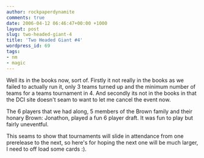 ```yaml
---
author: rockpaperdynamite
comments: true
date: 2006-04-12 06:46:47+00:00 +1000
layout: post
slug: two-headed-giant-4
title: 'Two Headed Giant #4'
wordpress_id: 69
tags:
- nm
- magic
---
```


Well its in the books now, sort of. Firstly it not really in the books as we failed to actually run it, only 3 teams turned up and the minimum number of teams for a teams tournament in 4. And secondly its not in the books in that the DCI site doesn't seam to want to let me cancel the event now.

The 6 players that we had along, 5 members of the Brown family and their honary Brown: Jonathon, played a fun 6 player draft. It was fun to play but fairly uneventful.

This seams to show that tournaments will slide in attendance from one prerelease to the next, so here's for hoping the next one will be much larger, I need to off load some cards :).
